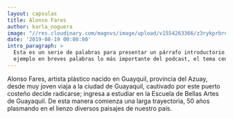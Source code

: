 ```yaml
---
layout: capsulas
title: Alonso Fares
author: karla_noguera
image: "//res.cloudinary.com/magnvs/image/upload/v1554263366/z3rykprbrodkhaucoebx.jpg"
date: '2019-08-19 00:00:00'
intro_paragraph: >
  Esta es un serie de palabras para presentar un párrafo introductorio. Por
  ejemplo en breves palabras lo más importante del podcast, el tema central.
---
```

Alonso Fares, artista plástico nacido en Guayquil, provincia del Azuay, desde muy joven viaja a la ciudad de Guayaquil, cautivado por este puerto costeño decide radicarse;  ingresa a estudiar en la Escuela de Bellas Artes de Guayaquil. De esta manera comienza una  larga trayectoria, 50 años plasmando en el lienzo diversos paisajes de nuestro país.
